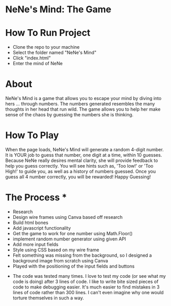 # NeNe's Mind: The Game

# How To Run Project
- Clone the repo to your machine
- Select the folder named "NeNe's Mind"
- Click "index.html"
- Enter the mind of NeNe

# About 

NeNe's Mind is a game that allows you to escape your mind by diving into hers ... through numbers. The numbers generated resembles the many thoughts in her head that run wild. The game allows you to help her make sense of the chaos by guessing the numbers she is thinking. 

# How To Play 

When the page loads, NeNe's Mind will generate a random 4-digit number. It is YOUR job to guess that number, one digit at a time, within 10 guesses. Because NeNe really desires mental clarity, she will provide feedback to help you guess correctly. You will see hints such as, 'Too low!' or 'Too High!' to guide you, as well as a history of numbers guessed. Once you guess all 4 number correctly, you will be rewarded! Happy Guessing!

# The Process *
- Research
- Design wire frames using Canva based off research
- Build html bones
- Add javascript functionality 
- Get the game to work for one number using Math.Floor()
- implement random number generator using given API
- Add more input fields 
- Style using CSS based on my wire frame
- Felt something was missing from the background, so I designed a background image from scratch using Canva
- Played with the positioning of the input fields and buttons

* The code was tested many times. I love to test my code (or see what my code is doing) after 3 lines of code. I like to write bite sized pieces of code to make debugging easier. It's much easier to find mistakes in 3 lines of code rather than 300 lines. I can't even imagine why one would torture themselves in such a way.
